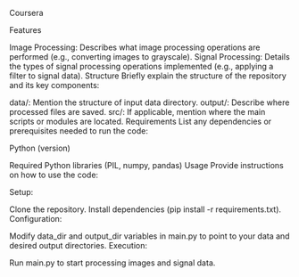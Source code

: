 Coursera

Features

Image Processing: Describes what image processing operations are performed (e.g., converting images to grayscale). Signal Processing: Details the types of signal processing operations implemented (e.g., applying a filter to signal data). Structure Briefly explain the structure of the repository and its key components:

data/: Mention the structure of input data directory. output/: Describe where processed files are saved. src/: If applicable, mention where the main scripts or modules are located. Requirements List any dependencies or prerequisites needed to run the code:

Python (version)

Required Python libraries (PIL, numpy, pandas) Usage Provide instructions on how to use the code:

Setup:

Clone the repository. Install dependencies (pip install -r requirements.txt). Configuration:

Modify data_dir and output_dir variables in main.py to point to your data and desired output directories. Execution:

Run main.py to start processing images and signal data.
